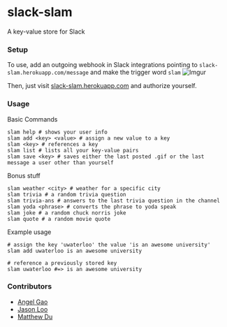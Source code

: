 # slack-slam

A key-value store for Slack

### Setup
To use, add an outgoing webhook in Slack integrations pointing to `slack-slam.herokuapp.com/message` and make the trigger word `slam`
![Imgur](http://i.imgur.com/wlQILQC.png)

Then, just visit [slack-slam.herokuapp.com](slack-slam.herokuapp.com) and authorize yourself.

### Usage
Basic Commands
```
slam help # shows your user info
slam add <key> <value> # assign a new value to a key
slam <key> # references a key
slam list # lists all your key-value pairs
slam save <key> # saves either the last posted .gif or the last message a user other than yourself
```

Bonus stuff
```
slam weather <city> # weather for a specific city
slam trivia # a random trivia question
slam trivia-ans # answers to the last trivia question in the channel
slam yoda <phrase> # converts the phrase to yoda speak
slam joke # a random chuck norris joke
slam quote # a random movie quote
```

Example usage
```
# assign the key 'uwaterloo' the value 'is an awesome university'
slam add uwaterloo is an awesome university

# reference a previously stored key
slam uwaterloo #=> is an awesome university
```

### Contributors
* [Angel Gao](github.com/angelgao)
* [Jason Loo](github.com/nosajool)
* [Matthew Du](github.com/matthewdu)
